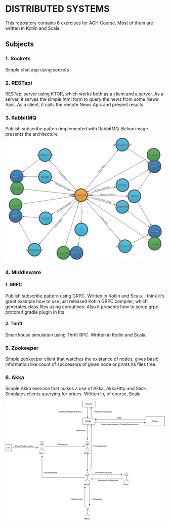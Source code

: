 # DISTRIBUTED SYSTEMS

This repository contains 6 exercises for AGH Course. Most of them are written in Kotlin and Scala.

## Subjects

### 1. Sockets

Simple chat app using sockets

### 2. RESTapi

RESTapi server using KTOR, which works both as a client and a server. As a server, it serves the simple html form to query
the news from some News Apis. As a client, it calls the remote News Apis and present results.

### 3. RabbitMQ

Publish subscribe pattern implemented with RabbitMQ. Below image presents the architecture
![](./exercise-three/src/main/resources/graph/graph.png)

### 4. Middleware

#### 1. GRPC

Publish subscribe pattern using GRPC. Written in Kotlin and Scala. I think it's great example how to use just released Kotlin GRPC compiler, which generates
class files using coroutines. Also it presents how to setup grpc protobuf gradle plugin in kts

#### 2. Thrift

Smarthouse simulation using Thrift RPC. Written in Kotlin and Scala. 

### 5. Zookeeper

Simple zookeeper client that watches the existance of nodes, gives basic information like
count of successors of given node or prints its files tree.

### 6. Akka

Simple Akka exercise that makes a use of Akka, AkkaHttp and Slick. Simulates clients querying for prices.
Written in, of course, Scala.

![](./exercise-six/src/main/resources/akka.svg)

